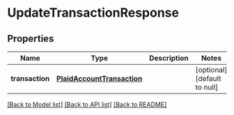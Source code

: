 # UpdateTransactionResponse
## Properties

| Name | Type | Description | Notes |
|------------ | ------------- | ------------- | -------------|
| **transaction** | [**PlaidAccountTransaction**](PlaidAccountTransaction.md) |  | [optional] [default to null] |

[[Back to Model list]](../README.md#documentation-for-models) [[Back to API list]](../README.md#documentation-for-api-endpoints) [[Back to README]](../README.md)

